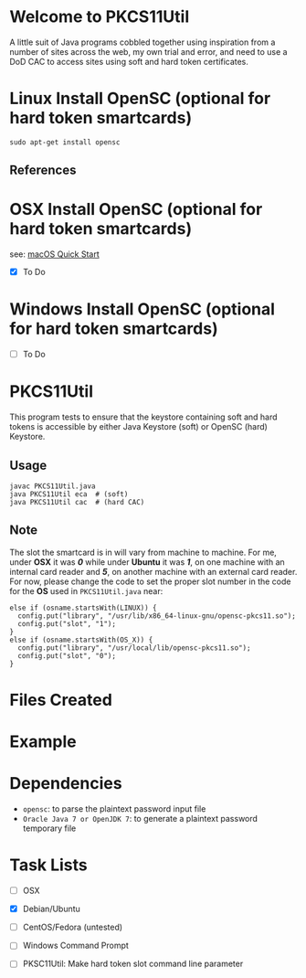 # Welcome to PKCS11Util

A little suit of Java programs cobbled together using inspiration from a number of sites across the web, my own trial and error, and need to use a DoD CAC to access sites using soft and hard token certificates.

# Linux Install OpenSC (optional for hard token smartcards)

```
sudo apt-get install opensc
```

## References

# OSX Install OpenSC (optional for hard token smartcards)

see: [macOS Quick Start](https://github.com/OpenSC/OpenSC/wiki/macOS-Quick-Start)

- [x] To Do

# Windows Install OpenSC (optional for hard token smartcards)

- [ ] To Do

# PKCS11Util

This program tests to ensure that the keystore containing soft and hard tokens
is accessible by either Java Keystore (soft) or OpenSC (hard) Keystore.

## Usage
```
javac PKCS11Util.java
java PKCS11Util eca  # (soft)
java PKCS11Util cac  # (hard CAC)
```

## Note

The slot the smartcard is in will vary from machine to machine. For me, under **OSX** it was **_0_** while under **Ubuntu** it was **_1_**, on one machine with an internal card reader and **_5_**, on another machine with an external card reader. For now, please change the code to set the proper slot number in the code for the **OS** used in ```PKCS11Util.java``` near:
```
else if (osname.startsWith(LINUX)) {
  config.put("library", "/usr/lib/x86_64-linux-gnu/opensc-pkcs11.so");
  config.put("slot", "1");
}
else if (osname.startsWith(OS_X)) {
  config.put("library", "/usr/local/lib/opensc-pkcs11.so");
  config.put("slot", "0");
}
``` 
# Files Created

# Example

# Dependencies

- `opensc`: to parse the plaintext password input file
- `Oracle Java 7 or OpenJDK 7`: to generate a plaintext password temporary file

# Task Lists
- [ ] OSX
- [x] Debian/Ubuntu
- [ ] CentOS/Fedora (untested)
- [ ] Windows Command Prompt
- [ ] PKSC11Util: Make hard token slot command line parameter

